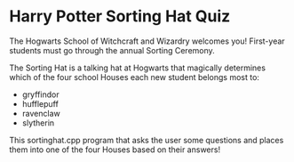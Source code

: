 # Harry Potter Sorting Hat Quiz

The Hogwarts School of Witchcraft and Wizardry welcomes you! First-year students must go through the annual Sorting Ceremony.

The Sorting Hat is a talking hat at Hogwarts that magically determines which of the four school Houses each new student belongs most to:
- gryffindor
- hufflepuff
- ravenclaw
- slytherin

This sortinghat.cpp program that asks the user some questions and places them into one of the four Houses based on their answers!
